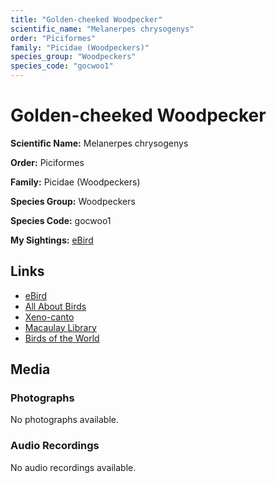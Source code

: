 ```yaml
---
title: "Golden-cheeked Woodpecker"
scientific_name: "Melanerpes chrysogenys"
order: "Piciformes"
family: "Picidae (Woodpeckers)"
species_group: "Woodpeckers"
species_code: "gocwoo1"
---
```


# Golden-cheeked Woodpecker

**Scientific Name:** Melanerpes chrysogenys

**Order:** Piciformes

**Family:** Picidae (Woodpeckers)

**Species Group:** Woodpeckers

**Species Code:** gocwoo1

**My Sightings:** [eBird](https://ebird.org/lifelist?r=world&time=life&spp=gocwoo1)

## Links
* [eBird](https://ebird.org/species/gocwoo1) 
* [All About Birds](https://www.allaboutbirds.org/guide/gocwoo1) 
* [Xeno-canto](https://www.xeno-canto.org/species/melanerpes-chrysogenys) 
* [Macaulay Library](https://search.macaulaylibrary.org/catalog?taxonCode=gocwoo1&sort=rating_rank_desc)
* [Birds of the World](https://birdsoftheworld.org/bow/species/gocwoo1)

## Media
### Photographs
No photographs available.

### Audio Recordings
No audio recordings available.
